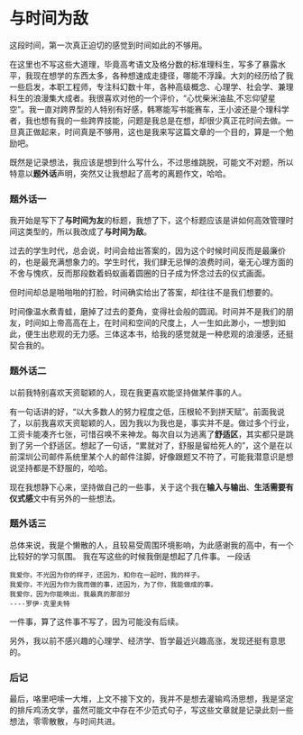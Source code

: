 # 与时间为敌

这段时间，第一次真正迫切的感觉到时间如此的不够用。

在这里也不写这些大道理，毕竟高考语文及格分数的标准理科生，写多了暴露水平，我现在想学的东西太多，各种想速成走捷径，哪能不浮躁。大刘的经历给了我一些启发，本职工程师，专注科幻数十年，各种高级概念、心理学、社会学、兼理科生的浪漫集大成者。我很喜欢对他的一个评价，“心忧柴米油盐,不忘仰望星空”。我一直对跨界型的人特别有好感，韩寒能写书能赛车，王小波还是个理科学者，我也想有我的一些跨界技能，问题是我总是在想，却很少真正花时间去做。一旦真正做起来，时间真是不够用，这也是我来写这篇文章的一个目的，算是一个勉励吧。

既然是记录想法，我应该是想到什么写什么，不过思维跳脱，可能文不对题，所以特意以**题外话**声明，突然又让我想起了高考的离题作文，哈哈。

### 题外话一

我开始是写下了**与时间为友**的标题，我想了下，这个标题应该是讲如何高效管理时间这类型的，所以我改成了**与时间为敌**。

过去的学生时代，总会说，时间会给出答案的，因为这个时候时间反而是最廉价的，也是最充满想象力的。学生时代，我们肆无忌惮的浪费时间，毫无心理方面的不舍与愧疚，反而那段数着蚂蚁画着圆圈的日子成为怀念过去的仪式画面。

但时间却总是啪啪啪的打脸，时间确实给出了答案，却往往不是我们想要的。

时间像温水煮青蛙，磨掉了过去的菱角，变得社会般的圆润。时间并不是我们的朋友，时间如上帝高高在上，在时间和空间的尺度上，人一生如此渺小，一想到如此，便生出悲观的无力感。三体这本书，给我的感觉就是一种悲观的浪漫感，还挺契合我的。

### 题外话二

以前我特别喜欢天资聪颖的人，现在我更喜欢能坚持做某件事的人。

有一句话讲的好，“以大多数人的努力程度之低，压根轮不到拼天赋”。前面我说了，以前我喜欢天资聪颖的人，因为我以为我也是，事实并不是。做过多个行业，工资卡能凑齐七张，可惜召唤不来神龙。每次自以为逃离了**舒适区**，其实都只是跳到了另一个舒适区。想起了一句话，“累就对了，舒服是留给死人的”，这个是在以前深圳公司邮件系统里某个人的邮件注脚，好像跟题又不符了，可能我潜意识是想说坚持都是不舒服的，哈哈。

现在我想静下心来，坚持做自己的一些事，关于这个我在**输入与输出**、**生活需要有仪式感**文中有另外的一些想法。

### 题外话三

总体来说，我是个懒散的人，且较易受周围环境影响，为此感谢我的高中，有一个比较好的学习氛围。
我在写这些的时候我倒是想起了几件事。
一段话
```
我爱你，不光因为你的样子，还因为，和你在一起时，我的样子。
我爱你，不光因为你为我而做的事，还因为，为了你，我能做成的事。
我爱你，因为你能唤出，我最真的那部分
----罗伊·克里夫特
```
一件事，算了这件事不写了，因为可能没有后续。

另外，我以前不感兴趣的心理学、经济学、哲学最近兴趣高涨，发现还挺有意思的。

### 后记

最后，咯里吧嗦一大堆，上文不接下文的，我并不是想去灌输鸡汤思想，我是坚定的排斥鸡汤文学，虽然可能文中存在不少范式句子，写这些文章就是记录此刻一些想法，零零散散，与时间共进。


